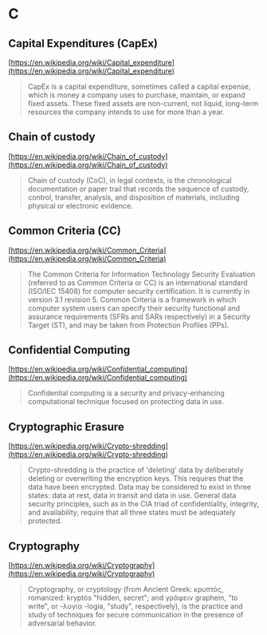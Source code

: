 # C

##  Capital Expenditures (CapEx)

[https://en.wikipedia.org/wiki/Capital_expenditure](https://en.wikipedia.org/wiki/Capital_expenditure)

> CapEx is a capital expenditure, sometimes called a capital expense, which is money a company uses to purchase, maintain, or expand fixed assets. These fixed assets are non-current, not liquid, long-term resources the company intends to use for more than a year.

## Chain of custody

[https://en.wikipedia.org/wiki/Chain_of_custody](https://en.wikipedia.org/wiki/Chain_of_custody)

> Chain of custody (CoC), in legal contexts, is the chronological documentation or paper trail that records the sequence of custody, control, transfer, analysis, and disposition of materials, including physical or electronic evidence.

## Common Criteria (CC)

[https://en.wikipedia.org/wiki/Common_Criteria](https://en.wikipedia.org/wiki/Common_Criteria)

> The Common Criteria for Information Technology Security Evaluation (referred to as Common Criteria or CC) is an international standard (ISO/IEC 15408) for computer security certification. It is currently in version 3.1 revision 5. Common Criteria is a framework in which computer system users can specify their security functional and assurance requirements (SFRs and SARs respectively) in a Security Target (ST), and may be taken from Protection Profiles (PPs).

## Confidential Computing

[https://en.wikipedia.org/wiki/Confidential_computing](https://en.wikipedia.org/wiki/Confidential_computing)

> Confidential computing is a security and privacy-enhancing computational technique focused on protecting data in use.

## Cryptographic Erasure

[https://en.wikipedia.org/wiki/Crypto-shredding](https://en.wikipedia.org/wiki/Crypto-shredding)

> Crypto-shredding is the practice of 'deleting' data by deliberately deleting or overwriting the encryption keys. This requires that the data have been encrypted. Data may be considered to exist in three states: data at rest, data in transit and data in use. General data security principles, such as in the CIA triad of confidentiality, integrity, and availability, require that all three states must be adequately protected.

## Cryptography

[https://en.wikipedia.org/wiki/Cryptography](https://en.wikipedia.org/wiki/Cryptography)

> Cryptography, or cryptology (from Ancient Greek: κρυπτός, romanized: kryptós "hidden, secret"; and γράφειν graphein, "to write", or -λογία -logia, "study", respectively), is the practice and study of techniques for secure communication in the presence of adversarial behavior.
